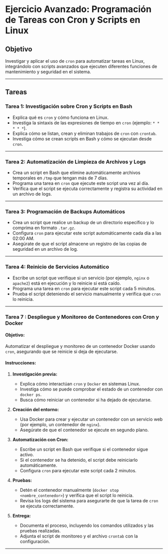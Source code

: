 # **Ejercicio Avanzado: Programación de Tareas con Cron y Scripts en Linux**

## **Objetivo**  
Investigar y aplicar el uso de `cron` para automatizar tareas en Linux, integrándolo con scripts avanzados que ejecuten diferentes funciones de mantenimiento y seguridad en el sistema.  

---

## **Tareas**  

### **Tarea 1: Investigación sobre Cron y Scripts en Bash**  
- Explica qué es `cron` y cómo funciona en Linux.  
- Investiga la sintaxis de las expresiones de tiempo en `cron` (ejemplo: `* * * * *`).  
- Explica cómo se listan, crean y eliminan trabajos de `cron` con `crontab`.  
- Investiga cómo se crean scripts en Bash y cómo se ejecutan desde `cron`.  

---

### **Tarea 2: Automatización de Limpieza de Archivos y Logs**  
- Crea un script en Bash que elimine automáticamente archivos temporales en `/tmp` que tengan más de 7 días.  
- Programa una tarea en `cron` que ejecute este script una vez al día.  
- Verifica que el script se ejecuta correctamente y registra su actividad en un archivo de logs.  

---

### **Tarea 3: Programación de Backups Automáticos**  
- Crea un script que realice un backup de un directorio específico y lo comprima en formato `.tar.gz`.  
- Configura `cron` para ejecutar este script automáticamente cada día a las 02:00 AM.  
- Asegúrate de que el script almacene un registro de las copias de seguridad en un archivo de log.  

---

### **Tarea 4: Reinicio de Servicios Automático**  
- Escribe un script que verifique si un servicio (por ejemplo, `nginx` o `apache2`) está en ejecución y lo reinicie si está caído.  
- Programa una tarea en `cron` para ejecutar este script cada 5 minutos.  
- Prueba el script deteniendo el servicio manualmente y verifica que `cron` lo reinicia.  

---
### **Tarea 7 : Despliegue y Monitoreo de Contenedores con Cron y Docker**
#### **Objetivo:**  
Automatizar el despliegue y monitoreo de un contenedor Docker usando `cron`, asegurando que se reinicie si deja de ejecutarse.  

#### **Instrucciones:**  
1. **Investigación previa:**  
   - Explica cómo interactúan `cron` y `Docker` en sistemas Linux.  
   - Investiga cómo se puede comprobar el estado de un contenedor con `docker ps`.  
   - Busca cómo reiniciar un contenedor si ha dejado de ejecutarse.  

2. **Creación del entorno:**  
   - Usa Docker para crear y ejecutar un contenedor con un servicio web (por ejemplo, un contenedor de `nginx`).  
   - Asegúrate de que el contenedor se ejecute en segundo plano.  

3. **Automatización con Cron:**  
   - Escribe un script en Bash que verifique si el contenedor sigue activo.  
   - Si el contenedor se ha detenido, el script debe reiniciarlo automáticamente.  
   - Configura `cron` para ejecutar este script cada 2 minutos.  

4. **Pruebas:**  
   - Detén el contenedor manualmente (`docker stop <nombre_contenedor>`) y verifica que el script lo reinicia.  
   - Revisa los logs del sistema para asegurarte de que la tarea de `cron` se ejecuta correctamente.  

5. **Entrega:**  
   - Documenta el proceso, incluyendo los comandos utilizados y las pruebas realizadas.  
   - Adjunta el script de monitoreo y el archivo `crontab` con la configuración.  

---
